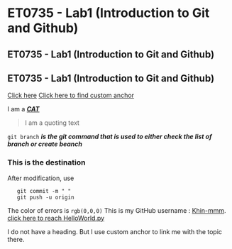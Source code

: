 # ET0735 - Lab1 (Introduction to Git and Github)
## ET0735 - Lab1 (Introduction to Git and Github)
## ET0735 - Lab1 (Introduction to Git and Github)
[Click here](#this-is-the-destination)
[Click here to find custom anchor](#i-am-a-custom-anchor)

I am a <ins> ***CAT***</ins>
> I am a quoting text

`git branch` ***is the git command that is used to either check the list of branch or create beanch***
### This is the destination
After modification, use
```git add 
   git commit -m " "
   git push -u origin
```
The color of errors is `rgb(0,0,0)`
This is my GitHub username : [Khin-mmm](https://github.com/Khin-mmm).
[click here to reach HelloWorld.py](/HelloWorld.py)




<a name="i-am-a-custom-anchor"></a>
I do not have a heading. But I use custom anchor to link me with the topic there.
